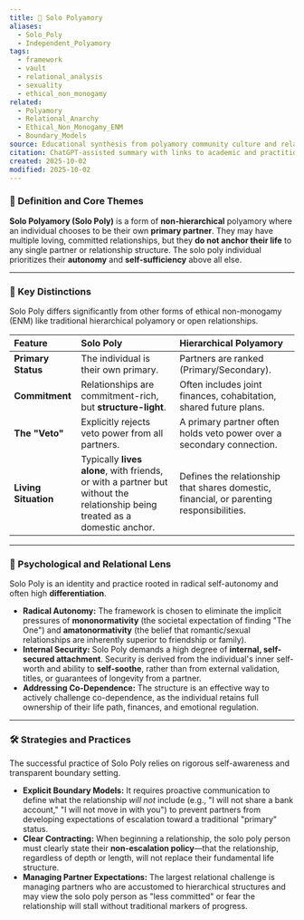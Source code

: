 ```yaml
---
title: 👤 Solo Polyamory
aliases:
  - Solo_Poly
  - Independent_Polyamory
tags:
  - framework
  - vault
  - relational_analysis
  - sexuality
  - ethical_non_monogamy
related:
  - Polyamory
  - Relational_Anarchy
  - Ethical_Non_Monogamy_ENM
  - Boundary_Models
source: Educational synthesis from polyamory community culture and relationship theory
citation: ChatGPT-assisted summary with links to academic and practitioner materials
created: 2025-10-02
modified: 2025-10-02
---
```


<!-- @format -->

### 🧩 Definition and Core Themes

**Solo Polyamory (Solo Poly)** is a form of **non-hierarchical** polyamory where an
individual chooses to be their own **primary partner**. They may have multiple loving,
committed relationships, but they **do not anchor their life** to any single partner or
relationship structure. The solo poly individual prioritizes their **autonomy** and
**self-sufficiency** above all else.

---

### 🌿 Key Distinctions

Solo Poly differs significantly from other forms of ethical non-monogamy (ENM) like
traditional hierarchical polyamory or open relationships.

| Feature              | Solo Poly                                                                                                                   | Hierarchical Polyamory                                                                   |
| :------------------- | :-------------------------------------------------------------------------------------------------------------------------- | :--------------------------------------------------------------------------------------- |
| **Primary Status**   | The individual is their own primary.                                                                                        | Partners are ranked (Primary/Secondary).                                                 |
| **Commitment**       | Relationships are commitment-rich, but **structure-light**.                                                                 | Often includes joint finances, cohabitation, shared future plans.                        |
| **The "Veto"**       | Explicitly rejects veto power from all partners.                                                                            | A primary partner often holds veto power over a secondary connection.                    |
| **Living Situation** | Typically **lives alone**, with friends, or with a partner but without the relationship being treated as a domestic anchor. | Defines the relationship that shares domestic, financial, or parenting responsibilities. |

---

### 🧠 Psychological and Relational Lens

Solo Poly is an identity and practice rooted in radical self-autonomy and often high
**differentiation**.

- **Radical Autonomy:** The framework is chosen to eliminate the implicit pressures of
  **mononormativity** (the societal expectation of finding "The One") and
  **amatonormativity** (the belief that romantic/sexual relationships are inherently
  superior to friendship or family).
- **Internal Security:** Solo Poly demands a high degree of **internal, self-secured
  attachment**. Security is derived from the individual's inner self-worth and ability
  to **self-soothe**, rather than from external validation, titles, or guarantees of
  longevity from a partner.
- **Addressing Co-Dependence:** The structure is an effective way to actively challenge
  co-dependence, as the individual retains full ownership of their life path, finances,
  and emotional regulation.

---

### 🛠️ Strategies and Practices

The successful practice of Solo Poly relies on rigorous self-awareness and transparent
boundary setting.

- **Explicit Boundary Models:** It requires proactive communication to define what the
  relationship _will not_ include (e.g., "I will not share a bank account," "I will not
  move in with you") to prevent partners from developing expectations of escalation
  toward a traditional "primary" status.
- **Clear Contracting:** When beginning a relationship, the solo poly person must
  clearly state their **non-escalation policy**—that the relationship, regardless of
  depth or length, will not replace their fundamental life structure.
- **Managing Partner Expectations:** The largest relational challenge is managing
  partners who are accustomed to hierarchical structures and may view the solo poly
  person as "less committed" or fear the relationship will stall without traditional
  markers of progress.
